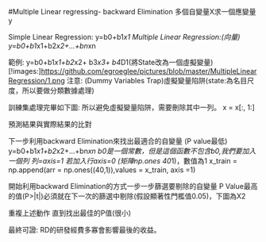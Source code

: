 #Multiple Linear regressing- backward Elimination
多個自變量X求一個應變量y

Simple Linear Regression:
y=b0+b1*x1
Multiple Linear Regression:(向量)
y=b0+b1*x1+b2*x2+...+bn*xn

範例: y=b0+b1*x1+b2*x2+ b3*x3+ b4*D1(將State改為一個虛擬變量)
 [!images:]https://github.com/egroeglee/pictures/blob/master/MultipleLinearRegression/1.png
注意: (Dummy Variables Trap)虛擬變量陷阱(state:為名目尺度，所以要做分類數據處理)

訓練集處理完畢如下圖: 所以避免虛擬變量陷阱，需要刪除其中一列。 x = x[:, 1:]
 
預測結果與實際結果的比對
 
下一步利用backward Elimination來找出最適合的自變量 (P value最低)
y=b0+b1*x1+b2*x2+...+bn*xn
b0是一個常數，但是這個函數不包含b0,我們要加入一個列
列=axis=1 若加入行axis=0 (矩陣np.ones 40*1)，數值為1
x_train = np.append(arr = np.ones((40,1)),values = x_train, axis =1)
 
開始利用backward Elimination的方式一步一步篩選要剔除的自變量
P Value最高的值(P>|t|)必須就在下一次的篩選中剔除(假設顯著性門檻值0.05)，下圖為X2 
 
重複上述動作 直到找出最佳的P值(很小)
 
最終可證: RD的研發經費多寡會影響最後的收益。
